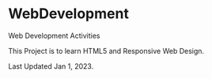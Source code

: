 # WebDevelopment
Web Development Activities

This Project is to learn HTML5 and Responsive Web Design.

Last Updated Jan 1, 2023.